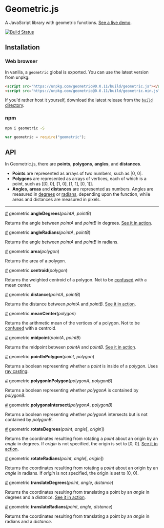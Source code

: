 # Geometric.js
A JavaScript library with geometric functions. [See a live demo](https://bl.ocks.org/harrystevens/c4eddfb97535e8e01643325cb43175ff).

[![Build Status](https://travis-ci.org/HarryStevens/geometric.svg?branch=master)](https://travis-ci.org/HarryStevens/geometric)

## Installation

### Web browser
In vanilla, a `geometric` global is exported. You can use the latest version from unpkg.
```html
<script src="https://unpkg.com/geometric@0.0.11/build/geometric.js"></script>
<script src="https://unpkg.com/geometric@0.0.11/build/geometric.min.js"></script>
```
If you'd rather host it yourself, download the latest release from the [`build` directory](https://github.com/HarryStevens/geometric/tree/master/build).

### npm

```bash
npm i geometric -S
```
```js
var geometric = require("geometric");
```

## API

In Geometric.js, there are <b>points</b>, <b>polygons</b>, <b>angles</b>, and <b>distances</b>.
* <b>Points</b> are represented as arrays of two numbers, such as [0, 0].
* <b>Polygons</b> are represented as arrays of vertices, each of which is a point, such as [[0, 0], [1, 0], [1, 1], [0, 1]].
* <b>Angles</b>, <b>areas</b> and <b>distances</b> are represented as numbers. Angles are measured in [degrees](https://en.wikipedia.org/wiki/Degree_(angle)) or [radians](https://en.wikipedia.org/wiki/Radian), depending upon the function, while areas and distances are measured in pixels.

<hr />

<a name="angleDegrees" href="#angleDegrees">#</a> geometric.<b>angleDegrees</b>(<em>pointA</em>, <em>pointB</em>)

Returns the angle between <em>pointA</em> and <em>pointB</em> in degrees. [See it in action](https://bl.ocks.org/harrystevens/b212d3166a85aecb9d5fc61cf660de23).

<a name="angleRadians" href="#angleRadians">#</a> geometric.<b>angleRadians</b>(<em>pointA</em>, <em>pointB</em>)

Returns the angle between <em>pointA</em> and <em>pointB</em> in radians.

<a name="area" href="#area">#</a> geometric.<b>area</b>(<em>polygon</em>)

Returns the area of a polygon.

<a name="centroid" href="#centroid">#</a> geometric.<b>centroid</b>(<em>polygon</em>)

Returns the weighted centroid of a polygon. Not to be [confused](https://github.com/Turfjs/turf/issues/334) with a mean center.

<a name="distance" href="#distance">#</a> geometric.<b>distance</b>(<em>pointA</em>, <em>pointB</em>)

Returns the distance between <em>pointA</em> and <em>pointB</em>. [See it in action](https://bl.ocks.org/harrystevens/c4eddfb97535e8e01643325cb43175ff).

<a name="meanCenter" href="#meanCenter">#</a> geometric.<b>meanCenter</b>(<em>polygon</em>)

Returns the arithmetic mean of the vertices of a polygon. Not to be [confused](https://github.com/Turfjs/turf/issues/334) with a centroid.

<a name="midpoint" href="#midpoint">#</a> geometric.<b>midpoint</b>(<em>pointA</em>, <em>pointB</em>)

Returns the midpoint between <em>pointA</em> and <em>pointB</em>. [See it in action](https://bl.ocks.org/harrystevens/c4eddfb97535e8e01643325cb43175ff).

<a name="pointInPolygon" href="#pointInPolygon">#</a> geometric.<b>pointInPolygon</b>(<em>point</em>, <em>polygon</em>)

Returns a boolean representing whether a <em>point</em> is inside of a <em>polygon</em>. Uses [ray casting](https://en.wikipedia.org/wiki/Point_in_polygon#Ray_casting_algorithm).

<a name="polygonInPolygon" href="#polygonInPolygon">#</a> geometric.<b>polygonInPolygon</b>(<em>polygonA</em>, <em>polygonB</em>)

Returns a boolean representing whether <em>polygonA</em> is contained by <em>polygonB</em>.

<a name="polygonsIntersect" href="#polygonsIntersect">#</a> geometric.<b>polygonsIntersect</b>(<em>polygonA</em>, <em>polygonB</em>)

Returns a boolean representing whether <em>polygonA</em> intersects but is not contained by <em>polygonB</em>.

<a name="rotateDegrees" href="#rotateDegrees">#</a> geometric.<b>rotateDegrees</b>(<em>point</em>, <em>angle</em>[, <em>origin</em>])

Returns the coordinates resulting from rotating a <em>point</em> about an origin by an <em>angle</em> in degrees. If <em>origin</em> is not specified, the origin is set to [0, 0]. [See it in action](https://bl.ocks.org/harrystevens/5fe49df19892c04dfb9883c217571409).

<a name="rotateRadians" href="#rotateRadians">#</a> geometric.<b>rotateRadians</b>(<em>point</em>, <em>angle</em>[, <em>origin</em>])

Returns the coordinates resulting from rotating a <em>point</em> about an origin by an <em>angle</em> in radians. If <em>origin</em> is not specified, the origin is set to [0, 0].

<a name="translateDegrees" href="#translateDegrees">#</a> geometric.<b>translateDegrees</b>(<em>point</em>, <em>angle</em>, <em>distance</em>)

Returns the coordinates resulting from translating a point by an <em>angle</em> in degrees and a <em>distance</em>. [See it in action](https://bl.ocks.org/harrystevens/c4eddfb97535e8e01643325cb43175ff).

<a name="translateRadians" href="#translateRadians">#</a> geometric.<b>translateRadians</b>(<em>point</em>, <em>angle</em>, <em>distance</em>)

Returns the coordinates resulting from translating a point by an <em>angle</em> in radians and a <em>distance</em>.
